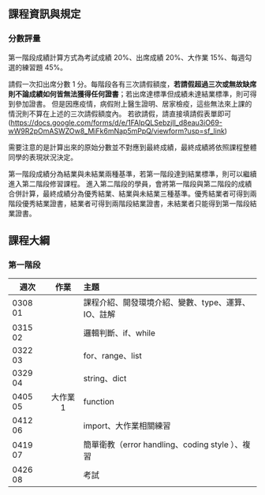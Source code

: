 ## 課程資訊與規定

### 分數評量
第一階段成績計算方式為考試成績 20%、出席成績 20%、大作業 15%、每週勾選的練習題 45%。

請假一次扣出席分數 1 分。每階段各有三次請假額度，**若請假超過三次或無故缺席則不論成績如何皆無法獲得任何證書**；若出席達標準但成績未達結業標準，則可得到參加證書。
但是因應疫情，病假附上醫生證明、居家檢疫，這些無法來上課的情況則不算在上述的三次請假額度內。
若欲請假，請直接填請假表單即可 (https://docs.google.com/forms/d/e/1FAIpQLSebzjIl_d8eau3iO69-wW9R2pOmASWZOw8_MiFk6mNap5mPpQ/viewform?usp=sf_link)

需要注意的是計算出來的原始分數並不對應到最終成績，最終成績將依照課程整體同學的表現狀況決定。

第一階段成績分為結業與未結業兩種基準，若第一階段達到結業標準，則可以繼續進入第二階段修習課程。
進入第二階段的學員，會將第一階段與第二階段的成績合併計算，最終成績分為優秀結業、結業與未結業三種基準。優秀結業者可得到兩階段優秀結業證書，結業者可得到兩階段結業證書，未結業者只能得到第一階段結業證書。


## 課程大綱

### 第一階段

| 週次    | 作業      | 主題                                   |
| ------- |:---------:|:-------------------------------------- |
| 0308 01 |           |課程介紹、開發環境介紹、變數、type、運算、IO、註解 |
| 0315 02 |           |邏輯判斷、if、while |
| 0322 03 |           |for、range、list |
| 0329 04 |           |string、dict |
| 0405 05 |大作業1   |function |
| 0412 06 |           |import、大作業相關練習 |
| 0419 07  |           |簡單衛教（error handling、coding style ）、複習 |
| 0426 08 |           |考試 |
